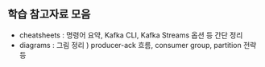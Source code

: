 ## 학습 참고자료 모음

- cheatsheets : 명령어 요약, Kafka CLI, Kafka Streams 옵션 등 간단 정리
- diagrams : 그림 정리 ) producer-ack 흐름, consumer group, partition 전략 등 


